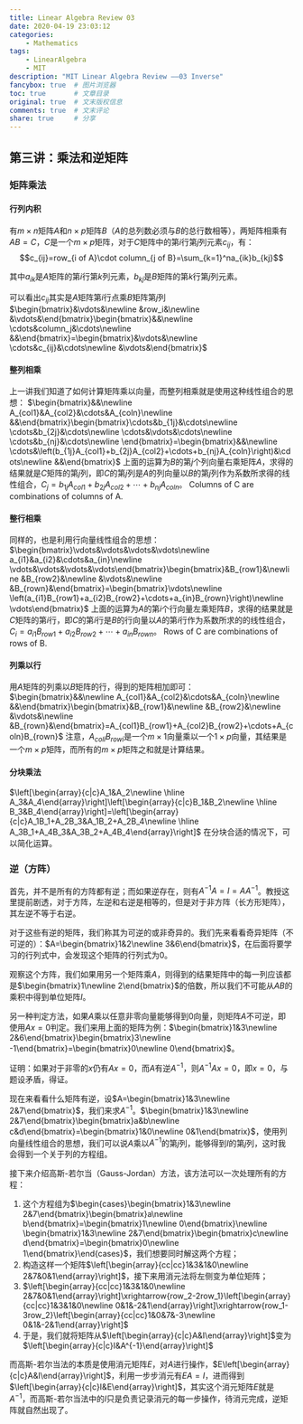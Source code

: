 ```yaml
---
title: Linear Algebra Review 03
date: 2020-04-19 23:03:12
categories:
    - Mathematics
tags:
    - LinearAlgebra
    - MIT
description: "MIT Linear Algebra Review ——03 Inverse"
fancybox: true  # 图片浏览器
toc: true       # 文章目录
original: true  # 文末版权信息 
comments: true  # 文末评论
share: true     # 分享
---
```


## 第三讲：乘法和逆矩阵
### 矩阵乘法
#### 行列内积
有$m\times n$矩阵$A$和$n\times p$矩阵$B$（$A$的总列数必须与$B$的总行数相等），两矩阵相乘有$AB=C$，$C$是一个$m\times p$矩阵，对于$C$矩阵中的第$i$行第$j$列元素$c_{ij}$，有：
$$c_{ij}=row_{i of A}\cdot column_{j of B}=\sum_{k=1}^na_{ik}b_{kj}$$

其中$a_{ik}$是$A$矩阵的第$i$行第$k$列元素，$b_{kj}$是$B$矩阵的第$k$行第$j$列元素。

可以看出$c_{ij}$其实是$A$矩阵第$i$行点乘$B$矩阵第$j$列 $\begin{bmatrix}&\vdots&\newline &row_i&\newline &\vdots&\end{bmatrix}\begin{bmatrix}&&\newline \cdots&column_j&\cdots\newline &&\end{bmatrix}=\begin{bmatrix}&\vdots&\newline \cdots&c_{ij}&\cdots\newline &\vdots&\end{bmatrix}$

#### 整列相乘
上一讲我们知道了如何计算矩阵乘以向量，而整列相乘就是使用这种线性组合的思想：
$\begin{bmatrix}&&\newline A_{col1}&A_{col2}&\cdots&A_{coln}\newline &&\end{bmatrix}\begin{bmatrix}\cdots&b_{1j}&\cdots\newline \cdots&b_{2j}&\cdots\newline \cdots&\vdots&\cdots\newline \cdots&b_{nj}&\cdots\newline \end{bmatrix}=\begin{bmatrix}&&\newline \cdots&\left(b_{1j}A_{col1}+b_{2j}A_{col2}+\cdots+b_{nj}A_{coln}\right)&\cdots\newline &&\end{bmatrix}$
上面的运算为$B$的第$j$个列向量右乘矩阵$A$，求得的结果就是$C$矩阵的第$j$列，即$C$的第$j$列是$A$的列向量以$B$的第$j$列作为系数所求得的线性组合，$C_j=b_{1j}A_{col1}+b_{2j}A_{col2}+\cdots+b_{nj}A_{coln}$。
Columns of C are combinations of columns of A.

#### 整行相乘
同样的，也是利用行向量线性组合的思想：
$\begin{bmatrix}\vdots&\vdots&\vdots&\vdots\newline a_{i1}&a_{i2}&\cdots&a_{in}\newline \vdots&\vdots&\vdots&\vdots\end{bmatrix}\begin{bmatrix}&B_{row1}&\newline &B_{row2}&\newline &\vdots&\newline &B_{rown}&\end{bmatrix}=\begin{bmatrix}\vdots\newline \left(a_{i1}B_{row1}+a_{i2}B_{row2}+\cdots+a_{in}B_{rown}\right)\newline \vdots\end{bmatrix}$
上面的运算为$A$的第$i$个行向量左乘矩阵$B$，求得的结果就是$C$矩阵的第$i$行，即$C$的第$i$行是$B$的行向量以$A$的第$i$行作为系数所求的的线性组合，$C_i=a_{i1}B_{row1}+a_{i2}B_{row2}+\cdots+a_{in}B_{rown}$。
Rows of C are combinations of rows of B.

#### 列乘以行
用$A$矩阵的列乘以$B$矩阵的行，得到的矩阵相加即可：
$\begin{bmatrix}&&\newline A_{col1}&A_{col2}&\cdots&A_{coln}\newline &&\end{bmatrix}\begin{bmatrix}&B_{row1}&\newline &B_{row2}&\newline &\vdots&\newline &B_{rown}&\end{bmatrix}=A_{col1}B_{row1}+A_{col2}B_{row2}+\cdots+A_{coln}B_{rown}$
注意，$A_{coli}B_{rowi}$是一个$m\times 1$向量乘以一个$1\times p$向量，其结果是一个$m\times p$矩阵，而所有的$m\times p$矩阵之和就是计算结果。

#### 分块乘法
$\left[\begin{array}{c|c}A_1&A_2\newline \hline A_3&A_4\end{array}\right]\left[\begin{array}{c|c}B_1&B_2\newline \hline B_3&B_4\end{array}\right]=\left[\begin{array}{c|c}A_1B_1+A_2B_3&A_1B_2+A_2B_4\newline \hline A_3B_1+A_4B_3&A_3B_2+A_4B_4\end{array}\right]$
在分块合适的情况下，可以简化运算。

### 逆（方阵）

首先，并不是所有的方阵都有逆；而如果逆存在，则有$A^{-1}A=I=AA^{-1}$。教授这里提前剧透，对于方阵，左逆和右逆是相等的，但是对于非方阵（长方形矩阵），其左逆不等于右逆。

对于这些有逆的矩阵，我们称其为可逆的或非奇异的。我们先来看看奇异矩阵（不可逆的）：$A=\begin{bmatrix}1&2\newline 3&6\end{bmatrix}$，在后面将要学习的行列式中，会发现这个矩阵的行列式为$0$。

观察这个方阵，我们如果用另一个矩阵乘$A$，则得到的结果矩阵中的每一列应该都是$\begin{bmatrix}1\newline 2\end{bmatrix}$的倍数，所以我们不可能从$AB$的乘积中得到单位矩阵$I$。

另一种判定方法，如果$A$乘以任意非零向量能够得到$0$向量，则矩阵$A$不可逆，即使用$Ax=0$判定。我们来用上面的矩阵为例：$\begin{bmatrix}1&3\newline 2&6\end{bmatrix}\begin{bmatrix}3\newline -1\end{bmatrix}=\begin{bmatrix}0\newline 0\end{bmatrix}$。

证明：如果对于非零的$x$仍有$Ax=0$，而$A$有逆$A^{-1}$，则$A^{-1}Ax=0$，即$x=0$，与题设矛盾，得证。

现在来看看什么矩阵有逆，设$A=\begin{bmatrix}1&3\newline 2&7\end{bmatrix}$，我们来求$A^{-1}$。$\begin{bmatrix}1&3\newline 2&7\end{bmatrix}\begin{bmatrix}a&b\newline c&d\end{bmatrix}=\begin{bmatrix}1&0\newline 0&1\end{bmatrix}$，使用列向量线性组合的思想，我们可以说$A$乘以$A^{-1}$的第$j$列，能够得到$I$的第$j$列，这时我会得到一个关于列的方程组。

接下来介绍高斯-若尔当（Gauss-Jordan）方法，该方法可以一次处理所有的方程：

1. 这个方程组为$\begin{cases}\begin{bmatrix}1&3\newline 2&7\end{bmatrix}\begin{bmatrix}a\newline b\end{bmatrix}=\begin{bmatrix}1\newline 0\end{bmatrix}\newline \begin{bmatrix}1&3\newline 2&7\end{bmatrix}\begin{bmatrix}c\newline d\end{bmatrix}=\begin{bmatrix}0\newline 1\end{bmatrix}\end{cases}$，我们想要同时解这两个方程；
2. 构造这样一个矩阵$\left[\begin{array}{cc|cc}1&3&1&0\newline 2&7&0&1\end{array}\right]$，接下来用消元法将左侧变为单位矩阵；
3. $\left[\begin{array}{cc|cc}1&3&1&0\newline 2&7&0&1\end{array}\right]\xrightarrow{row_2-2row_1}\left[\begin{array}{cc|cc}1&3&1&0\newline 0&1&-2&1\end{array}\right]\xrightarrow{row_1-3row_2}\left[\begin{array}{cc|cc}1&0&7&-3\newline 0&1&-2&1\end{array}\right]$
4. 于是，我们就将矩阵从$\left[\begin{array}{c|c}A&I\end{array}\right]$变为$\left[\begin{array}{c|c}I&A^{-1}\end{array}\right]$

而高斯-若尔当法的本质是使用消元矩阵$E$，对$A$进行操作，$E\left[\begin{array}{c|c}A&I\end{array}\right]$，利用一步步消元有$EA=I$，进而得到$\left[\begin{array}{c|c}I&E\end{array}\right]$，其实这个消元矩阵$E$就是$A^{-1}$，而高斯-若尔当法中的$I$只是负责记录消元的每一步操作，待消元完成，逆矩阵就自然出现了。